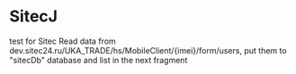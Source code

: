 # SitecJ
test for Sitec
Read data from dev.sitec24.ru/UKA_TRADE/hs/MobileClient/{imei}/form/users,
put them to "sitecDb" database and list in the next fragment

